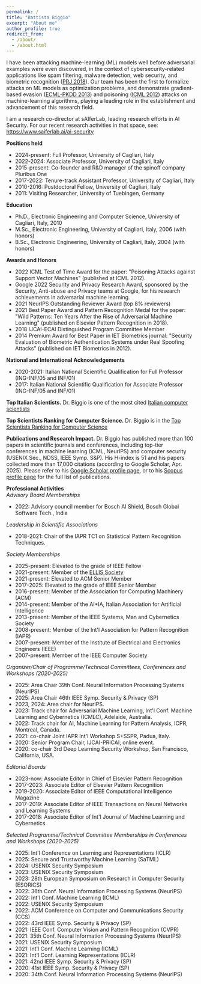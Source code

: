 ```yaml
---
permalink: /
title: "Battista Biggio"
excerpt: "About me"
author_profile: true
redirect_from: 
  - /about/
  - /about.html
---
```


I have been attacking machine-learning (ML) models well before adversarial examples 
were even discovered, in the context of cybersecurity-related applications like spam filtering, malware detection, web security, and biometric recognition ([PRJ 2018](https://arxiv.org/pdf/1712.03141)). 
Our team has been the first to formalize attacks on ML models as optimization problems, and
demonstrate gradient-based evasion ([ECML-PKDD 2013](https://arxiv.org/pdf/1708.06131)) and poisoning ([ICML 2012](https://arxiv.org/pdf/1206.6389)) attacks on machine-learning algorithms, playing a leading role in the establishment and advancement of this 
research field.

I am a research co-director at sAIferLab, leading research efforts in AI Security.
For our recent research activities in that space, see: https://www.saiferlab.ai/ai-security

**Positions held**
- 2024-present: Full Professor, University of Cagliari, Italy
- 2022-2024: Associate Professor, University of Cagliari, Italy
- 2015-present: Co-founder and R&D manager of the spinoff company Pluribus One
- 2017-2022: Tenure-track Assistant Professor, University of Cagliari, Italy
- 2010-2016: Postdoctoral Fellow, University of Cagliari, Italy
- 2011: Visiting Researcher, University of Tuebingen, Germany

**Education**
- Ph.D., Electronic Engineering and Computer Science, University of Cagliari, Italy, 2010
- M.Sc., Electronic Engineering, University of Cagliari, Italy, 2006 (with honors)
- B.Sc., Electronic Engineering, University of Cagliari, Italy, 2004 (with honors)

**Awards and Honors**
- 2022 ICML Test of Time Award for the paper: "Poisoning Attacks against Support Vector Machines" (published at ICML 2012).
- Google 2022 Security and Privacy Research Award, sponsored by the Security, Anti-abuse and Privacy teams at Google, for his research achievements in adversarial machine learning.
- 2021 NeurIPS Outstanding Reviewer Award (top 8% reviewers)
- 2021 Best Paper Award and Pattern Recognition Medal for the paper: "Wild Patterns: Ten Years After the Rise of Adversarial Machine Learning" (published on Elsevier Pattern Recognition in 2018).
- 2018 IJCAI-ECAI Distinguished Program Committee Member
- 2014 Premium Award for Best Paper in IET Biometrics journal: "Security Evaluation of Biometric Authentication Systems under Real Spoofing Attacks" (published on IET Biometrics in 2012).

**National and International Acknowledgements**
- 2020-2021: Italian National Scientific Qualification for Full Professor (ING-INF/05 and INF/01)
- 2017: Italian National Scientific Qualification for Associate Professor (ING-INF/05 and INF/01)

**Top Italian Scientists.** Dr. Biggio is one of the most cited [Italian computer scientists](https://topitalianscientists.org/tis/47934/Battista_Biggio_-_Top_Italian_Scientist_in_Computer_Sciences)

**Top Scientists Ranking for Computer Science.** Dr. Biggio is in the [Top Scientists Ranking for Computer Science](https://research.com/u/battista-biggio)

 
**Publications and Research Impact.** Dr. Biggio has published more than 100 papers in scientific journals and conferences, including top-tier conferences in machine learning (ICML, NeurIPS) and computer security (USENIX Sec., NDSS, IEEE Symp. S&P). 
His H-index is 51 and his papers collected more than 17,000 citations (according to Google Scholar, Apr. 2025). 
Please refer to his [Google Scholar profile page](https://scholar.google.it/citations?user=OoUIOYwAAAAJ&hl=en), or to his [Scopus profile page](https://www.scopus.com/authid/detail.uri?authorId=23090165100) for the full list of publications.

**Professional Activities**<br> 
_Advisory Board Memberships_
- 2022: Advisory council member for Bosch AI Shield, Bosch Global Software Tech., India

_Leadership in Scientific Associations_
- 2018-2021: Chair of the IAPR TC1 on Statistical Pattern Recognition Techniques.

_Society Memberships_
- 2025-present: Elevated to the grade of IEEE Fellow
- 2021-present:	Member of the [ELLIS Society](https://ellis.eu)
- 2021-present: Elevated to ACM Senior Member
- 2017-2025: Elevated to the grade of IEEE Senior Member
- 2016-present: Member of the Association for Computing Machinery (ACM)
- 2014-present: Member of the AI*IA, Italian Association for Artificial Intelligence
- 2013-present: Member of the IEEE Systems, Man and Cybernetics Society
- 2008-present: Member of the Int'l Association for Pattern Recognition (IAPR) 
- 2007-present: Member of the Institute of Electrical and Electronics Engineers (IEEE)
- 2007-present: Member of the IEEE Computer Society 

_Organizer/Chair of Programme/Technical Committees, Conferences and Workshops (2020-2025)_
- 2025: Area Chair 39th Conf. Neural Information Processing Systems (NeurIPS)
- 2025: Area Chair 46th IEEE Symp. Security & Privacy (SP)
- 2023, 2024: Area chair for NeurIPS.
- 2023: Track chair for Adversarial Machine Learning, Int'l Conf. Machine Learning and Cybernetics (ICMLC), Adelaide, Australia.
- 2022: Track chair for AI, Machine Learning for Pattern Analysis, ICPR, Montreal, Canada.
- 2021: co-chair Joint IAPR Int'l Workshop S+SSPR, Padua, Italy.
- 2020: Senior Program Chair, IJCAI-PRICAI, online event.
- 2020: co-chair 3rd Deep Learning Security Workshop, San Francisco, California, USA.

_Editorial Boards_
- 2023-now: Associate Editor in Chief of Elsevier Pattern Recognition 
- 2017-2023: Associate Editor of Elsevier Pattern Recognition
- 2019-2020: Associate Editor of IEEE Computational Intelligence Magazine
- 2017-2019: Associate Editor of IEEE Transactions on Neural Networks and Learning Systems
- 2017-2018: Associate Editor of Int'l Journal of Machine Learning and Cybernetics
 
_Selected Programme/Technical Committee Memberships in Conferences and Workshops (2020-2025)_
- 2025: Int'l Conference on Learning and Representations (ICLR)
- 2025: Secure and Trustworthy Machine Learning (SaTML)
- 2024: USENIX Security Symposium
- 2023: USENIX Security Symposium
- 2023: 28th European Symposium on Research in Computer Security (ESORICS)
- 2022: 36th Conf. Neural Information Processing Systems (NeurIPS)
- 2022: Int'l Conf. Machine Learning (ICML)
- 2022: USENIX Security Symposium
- 2022: ACM Conference on Computer and Communications Security (CCS)
- 2022: 43rd IEEE Symp. Security & Privacy (SP)
- 2021: IEEE Conf. Computer Vision and Pattern Recognition (CVPR)
- 2021: 35th Conf. Neural Information Processing Systems (NeurIPS)
- 2021: USENIX Security Symposium
- 2021: Int'l Conf. Machine Learning (ICML)
- 2021: Int'l Conf. Learning Representations (ICLR)
- 2021: 42nd IEEE Symp. Security & Privacy (SP)
- 2020: 41st IEEE Symp. Security & Privacy (SP)
- 2020: 34th Conf. Neural Information Processing Systems (NeurIPS)

